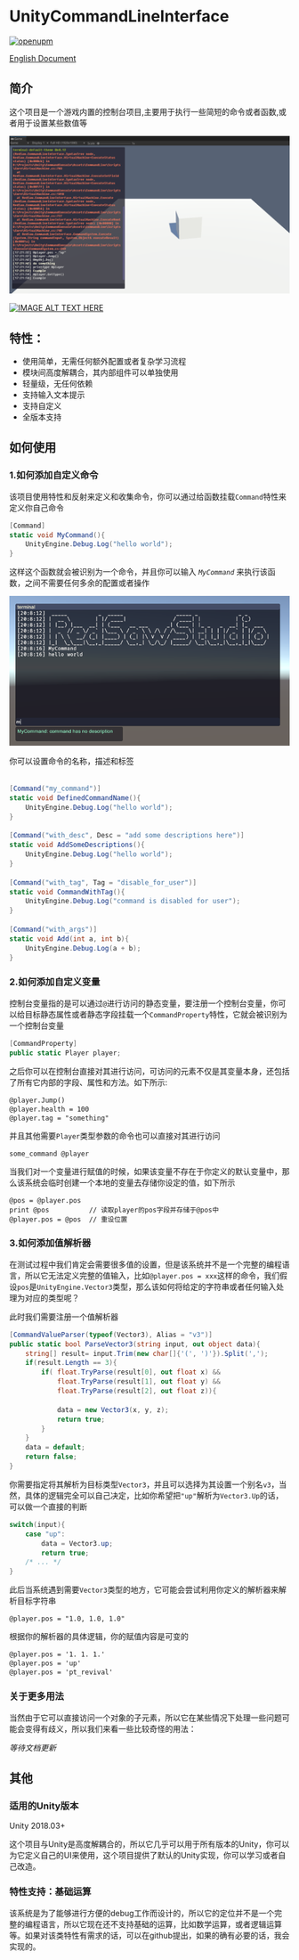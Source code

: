 # UnityCommandLineInterface

[![openupm](https://img.shields.io/npm/v/com.redsaw.commandline?label=openupm&registry_uri=https://package.openupm.com)](https://openupm.com/packages/com.redsaw.commandline/)

[English Document](./README.md)

## 简介

这个项目是一个游戏内置的控制台项目,主要用于执行一些简短的命令或者函数,或者用于设置某些数值等

<div align=center>
<img src="./Res/screen-shot.png" style="zoom:80%" />
</div>

[![IMAGE ALT TEXT HERE](https://img.youtube.com/vi/HQMoOMZ4Ed8/0.jpg)](https://www.youtube.com/watch?v=HQMoOMZ4Ed8)

## 特性：
- 使用简单，无需任何额外配置或者复杂学习流程
- 模块间高度解耦合，其内部组件可以单独使用
- 轻量级，无任何依赖
- 支持输入文本提示
- 支持自定义
- 全版本支持


## 如何使用

### 1.如何添加自定义命令

该项目使用特性和反射来定义和收集命令，你可以通过给函数挂载`Command`特性来定义你自己命令

```c#
[Command]
static void MyCommand(){
    UnityEngine.Debug.Log("hello world");
}
```

这样这个函数就会被识别为一个命令，并且你可以输入 *`MyCommand`* 来执行该函数，之间不需要任何多余的配置或者操作

<div align=center>
<img src="./Res/usage-part-1.png" style="zoom:80%" />
</div>

你可以设置命令的名称，描述和标签

```c#

[Command("my_command")]
static void DefinedCommandName(){
    UnityEngine.Debug.Log("hello world");
}

[Command("with_desc", Desc = "add some descriptions here")]
static void AddSomeDescriptions(){
    UnityEngine.Debug.Log("hello world");
}

[Command("with_tag", Tag = "disable_for_user")]
static void CommandWithTag(){
    UnityEngine.Debug.Log("command is disabled for user");
}

[Command("with_args")]
static void Add(int a, int b){
    UnityEngine.Debug.Log(a + b);
}

```

### 2.如何添加自定义变量

控制台变量指的是可以通过`@`进行访问的静态变量，要注册一个控制台变量，你可以给目标静态属性或者静态字段挂载一个`CommandProperty`特性，它就会被识别为一个控制台变量

```C#
[CommandProperty]
public static Player player;
```

之后你可以在控制台直接对其进行访问，可访问的元素不仅是其变量本身，还包括了所有它内部的字段、属性和方法。如下所示:

```
@player.Jump()
@player.health = 100
@player.tag = "something"
```

并且其他需要`Player`类型参数的命令也可以直接对其进行访问
```
some_command @player
```

当我们对一个变量进行赋值的时候，如果该变量不存在于你定义的默认变量中，那么该系统会临时创建一个本地的变量去存储你设定的值，如下所示

```
@pos = @player.pos
print @pos          // 读取player的pos字段并存储于@pos中
@player.pos = @pos  // 重设位置
```

### 3.如何添加值解析器

在测试过程中我们肯定会需要很多值的设置，但是该系统并不是一个完整的编程语言，所以它无法定义完整的值输入，比如`@player.pos = xxx`这样的命令，我们假设`pos`是`UnityEngine.Vector3`类型，那么该如何将给定的字符串或者任何输入处理为对应的类型呢？

此时我们需要注册一个值解析器

```C#
[CommandValueParser(typeof(Vector3), Alias = "v3")]
public static bool ParseVector3(string input, out object data){
    string[] result= input.Trim(new char[]{'(', ')'}).Split(',');
    if(result.Length == 3){
        if( float.TryParse(result[0], out float x) && 
            float.TryParse(result[1], out float y) && 
            float.TryParse(result[2], out float z)){

            data = new Vector3(x, y, z);
            return true;
        }
    }
    data = default;
    return false;
}
```
你需要指定将其解析为目标类型`Vector3`，并且可以选择为其设置一个别名`v3`，当然，具体的逻辑完全可以自己决定，比如你希望把`"up"`解析为`Vector3.Up`的话，可以做一个直接的判断
```C#
switch(input){
    case "up":
        data = Vector3.up;
        return true;
    /* ... */
}
```
此后当系统遇到需要`Vector3`类型的地方，它可能会尝试利用你定义的解析器来解析目标字符串
```
@player.pos = "1.0, 1.0, 1.0"
```

根据你的解析器的具体逻辑，你的赋值内容是可变的

```
@player.pos = '1. 1. 1.'
@player.pos = 'up'
@player.pos = 'pt_revival'
```

### 关于更多用法

当然由于它可以直接访问一个对象的子元素，所以它在某些情况下处理一些问题可能会变得有歧义，所以我们来看一些比较奇怪的用法：

*等待文档更新*



## 其他

### 适用的Unity版本

Unity 2018.03+

这个项目与Unity是高度解耦合的，所以它几乎可以用于所有版本的Unity，你可以为它定义自己的UI来使用，这个项目提供了默认的Unity实现，你可以学习或者自己改造。

### 特性支持：基础运算

该系统是为了能够进行方便的debug工作而设计的，所以它的定位并不是一个完整的编程语言，所以它现在还不支持基础的运算，比如数学运算，或者逻辑运算等。如果对该类特性有需求的话，可以在github提出，如果的确有必要的话，我会实现的。